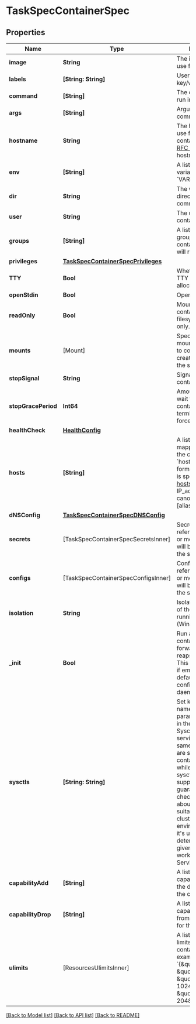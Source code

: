 # TaskSpecContainerSpec

## Properties
Name | Type | Description | Notes
------------ | ------------- | ------------- | -------------
**image** | **String** | The image name to use for the container | [optional] 
**labels** | **[String: String]** | User-defined key/value data. | [optional] 
**command** | **[String]** | The command to be run in the image. | [optional] 
**args** | **[String]** | Arguments to the command. | [optional] 
**hostname** | **String** | The hostname to use for the container, as a valid [RFC 1123](https://tools.ietf.org/html/rfc1123) hostname.  | [optional] 
**env** | **[String]** | A list of environment variables in the form &#x60;VAR&#x3D;value&#x60;.  | [optional] 
**dir** | **String** | The working directory for commands to run in. | [optional] 
**user** | **String** | The user inside the container. | [optional] 
**groups** | **[String]** | A list of additional groups that the container process will run as.  | [optional] 
**privileges** | [**TaskSpecContainerSpecPrivileges**](TaskSpecContainerSpecPrivileges.md) |  | [optional] 
**TTY** | **Bool** | Whether a pseudo-TTY should be allocated. | [optional] 
**openStdin** | **Bool** | Open &#x60;stdin&#x60; | [optional] 
**readOnly** | **Bool** | Mount the container&#39;s root filesystem as read only. | [optional] 
**mounts** | [Mount] | Specification for mounts to be added to containers created as part of the service.  | [optional] 
**stopSignal** | **String** | Signal to stop the container. | [optional] 
**stopGracePeriod** | **Int64** | Amount of time to wait for the container to terminate before forcefully killing it.  | [optional] 
**healthCheck** | [**HealthConfig**](HealthConfig.md) |  | [optional] 
**hosts** | **[String]** | A list of hostname/IP mappings to add to the container&#39;s &#x60;hosts&#x60; file. The format of extra hosts is specified in the [hosts(5)](http://man7.org/linux/man-pages/man5/hosts.5.html) man page:      IP_address canonical_hostname [aliases...]  | [optional] 
**dNSConfig** | [**TaskSpecContainerSpecDNSConfig**](TaskSpecContainerSpecDNSConfig.md) |  | [optional] 
**secrets** | [TaskSpecContainerSpecSecretsInner] | Secrets contains references to zero or more secrets that will be exposed to the service.  | [optional] 
**configs** | [TaskSpecContainerSpecConfigsInner] | Configs contains references to zero or more configs that will be exposed to the service.  | [optional] 
**isolation** | **String** | Isolation technology of the containers running the service. (Windows only)  | [optional] 
**_init** | **Bool** | Run an init inside the container that forwards signals and reaps processes. This field is omitted if empty, and the default (as configured on the daemon) is used.  | [optional] 
**sysctls** | **[String: String]** | Set kernel namedspaced parameters (sysctls) in the container. The Sysctls option on services accepts the same sysctls as the are supported on containers. Note that while the same sysctls are supported, no guarantees or checks are made about their suitability for a clustered environment, and it&#39;s up to the user to determine whether a given sysctl will work properly in a Service.  | [optional] 
**capabilityAdd** | **[String]** | A list of kernel capabilities to add to the default set for the container.  | [optional] 
**capabilityDrop** | **[String]** | A list of kernel capabilities to drop from the default set for the container.  | [optional] 
**ulimits** | [ResourcesUlimitsInner] | A list of resource limits to set in the container. For example: &#x60;{\&quot;Name\&quot;: \&quot;nofile\&quot;, \&quot;Soft\&quot;: 1024, \&quot;Hard\&quot;: 2048}&#x60;\&quot;  | [optional] 

[[Back to Model list]](../README.md#documentation-for-models) [[Back to API list]](../README.md#documentation-for-api-endpoints) [[Back to README]](../README.md)


